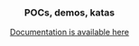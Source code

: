 <p align="center">
<h3 align="center">POCs, demos, katas</h3>

  <p align="center">
    <a href="https://gannochenko.github.io/pocs-demos-katas/">Documentation is available here</a>
  </p>
</p>
